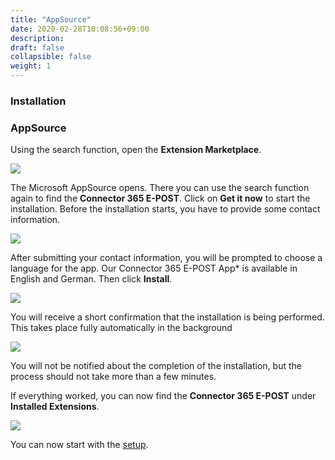 ```yaml
---
title: "AppSource"
date: 2020-02-28T10:08:56+09:00
description: 
draft: false
collapsible: false
weight: 1
---
```

### Installation

### AppSource

Using the search function, open the **Extension Marketplace**.

![](images/apps/general/en-us/marketplace_search.png)

The Microsoft AppSource opens. There you can use the search function again to find the **Connector 365 E-POST**. Click on **Get it now** to start the installation. Before the installation starts, you have to provide some contact information.

![](images/apps/E-POST/store_epost.png)

After submitting your contact information, you will be prompted to choose a language for the app. Our Connector 365 E-POST App* is available in English and German. Then click **Install**.

![](images/apps/general/en-us/app_language.png)

You will receive a short confirmation that the installation is being performed. This takes place fully automatically in the background

![](images/apps/general/en-us/app_installation.png)

You will not be notified about the completion of the installation, but the process should not take more than a few minutes.

If everything worked, you can now find the **Connector 365 E-POST** under **Installed Extensions**.

![](images/apps/E-POST/en-us/app_installed.png)

You can now start with the [setup](/en-us/apps/cti-for-starface/first-steps/setup/).


